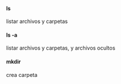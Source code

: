 #### ls
listar archivos y carpetas

#### ls -a
listar archivos y carpetas, y archivos ocultos

#### mkdir
crea carpeta



